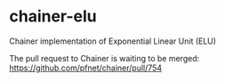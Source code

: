 # chainer-elu
Chainer implementation of Exponential Linear Unit (ELU)

The pull request to Chainer is waiting to be merged: https://github.com/pfnet/chainer/pull/754
